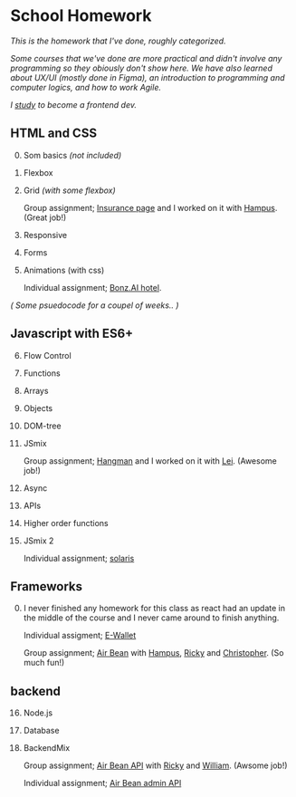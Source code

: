 # School Homework
_This is the homework that I've done, roughly categorized._

_Some courses that we've done are more practical and didn't involve any programming so they obiously don't show here. We have also learned about UX/UI (mostly done in Figma), an introduction to programming and computer logics, and how to work Agile._

_I [study](https://www.folkuniversitetet.se/vara-skolor/yh-utbildningar/alla-yh-utbildningar/it-data/frontendutvecklare/) to become a frontend dev._

## HTML and CSS
0. Som basics *(not included)*
1. Flexbox
2. Grid *(with some flexbox)*

    Group assignment; [Insurance page](https://github.com/Hampus83/insurance-exam) and I worked on it with [Hampus](https://github.com/Hampus83). (Great job!)

3. Responsive
4. Forms
5. Animations (with css)

    Individual assignment; [Bonz.AI hotel](https://github.com/MonBjo/bonz.ai_hotel).

*( Some psuedocode for a coupel of weeks.. )*

## Javascript with ES6+
6. Flow Control
7. Functions
8. Arrays
9. Objects
10. DOM-tree
11. JSmix

    Group assignment; [Hangman](https://github.com/MonBjo/hangman) and I worked on it with [Lei](https://github.com/Lilyklingy). (Awesome job!)

12. Async
13. APIs
14. Higher order functions
15. JSmix 2

    Individual assignment; [solaris](https://github.com/MonBjo/solaris)

## Frameworks

00. I never finished any homework for this class as react had an update in the middle of the course and I never came around to finish anything. 

    Individual assigment; [E-Wallet](https://github.com/MonBjo/e-wallet)

    Group assignment;  [Air Bean](https://github.com/christopherwahlstrom/AirBean) with [Hampus](https://github.com/Hampus83), [Ricky](https://github.com/RickyJohansson) and [Christopher](https://github.com/christopherwahlstrom). (So much fun!)

## backend
16. Node.js
17. Database
18. BackendMix

    Group assignment; [Air Bean API](https://github.com/RickyJohansson/Airbean-API---Bunny-Scientists) with [Ricky](https://github.com/RickyJohansson) and [William](https://github.com/Williamlof). (Awsome job!)

    Individual assignment; [Air Bean admin API](https://github.com/MonBjo/Airbean-API-admin)